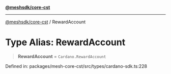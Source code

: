 [**@meshsdk/core-cst**](../README.md)

***

[@meshsdk/core-cst](../globals.md) / RewardAccount

# Type Alias: RewardAccount

> **RewardAccount** = `Cardano.RewardAccount`

Defined in: packages/mesh-core-cst/src/types/cardano-sdk.ts:228
